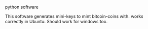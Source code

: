 python software

This software generates mini-keys to mint bitcoin-coins with.
works correctly in Ubuntu. Should work for windows too.